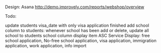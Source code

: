 Design:
Asana
http://demo.improvely.com/reports/webshop/overview


Todo:

update students visa_date with only visa application finished
add school column to students: whenever school has been add or delete, update all school to students school column
display item ASC
Service Display: free school application, No-free school application, visa application, immigration application, work application, info import